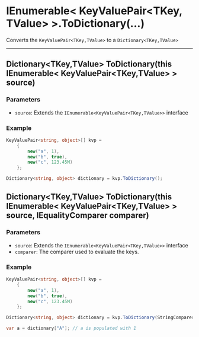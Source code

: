 # IEnumerable< KeyValuePair<TKey, TValue> >.ToDictionary(...)

Converts the `KeyValuePair<TKey,TValue>` to a `Dictionary<TKey,TValue>`

---

## Dictionary<TKey,TValue> ToDictionary(this IEnumerable< KeyValuePair<TKey,TValue> > source)

### Parameters

* `source`: Extends the `IEnumerable<KeyValuePair<TKey,TValue>>` interface

### Example

```csharp
KeyValuePair<string, object>[] kvp = 
    {
        new("a", 1),
        new("b", true),
        new("c", 123.45M)
    };

Dictionary<string, object> dictionary = kvp.ToDictionary();
```

## Dictionary<TKey,TValue> ToDictionary(this IEnumerable< KeyValuePair<TKey,TValue> > source, IEqualityComparer<TKey> comparer)

### Parameters

* `source`: Extends the `IEnumerable<KeyValuePair<TKey,TValue>>` interface
* `comparer`: The comparer used to evaluate the keys.

### Example

```csharp
KeyValuePair<string, object>[] kvp = 
    {
        new("a", 1),
        new("b", true),
        new("c", 123.45M)
    };

Dictionary<string, object> dictionary = kvp.ToDictionary(StringComparer.OrdinalIgnoreCase);

var a = dictionary["A"]; // a is populated with 1
```

